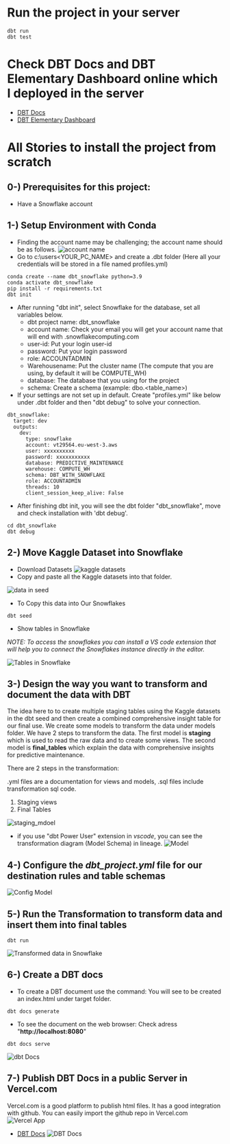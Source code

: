 # Run the project in your server
```
dbt run
dbt test
```

# Check DBT Docs and DBT Elementary Dashboard online which I deployed in the server
- [DBT Docs]()
- [DBT Elementary Dashboard]()


# All Stories to install the project from scratch
## 0-) Prerequisites for this project:
- Have a Snowflake account 
## 1-) Setup Environment with Conda
- Finding the account name may be challenging; the account name should be as follows.
![account name](docs/account_name.png)
- Go to c:\users\<YOUR_PC_NAME> and create a .dbt folder (Here all your credentials will be stored in a file named profiles.yml)
```
conda create --name dbt_snowflake python=3.9
conda activate dbt_snowflake
pip install -r requirements.txt
dbt init
```
- After running "dbt init", select Snowflake for the database, set all variables below.
    - dbt project name: dbt_snowflake
    - account name: Check your email you will get your account name that will end with .snowflakecomputing.com
    - user-id: Put your login user-id
    - password: Put your login password
    - role: ACCOUNTADMIN
    - Warehousename: Put the cluster name (The compute that you are using, by default it will be COMPUTE_WH)
    - database: The database that you using for the project
    - schema: Create a schema (example: dbo.<table_name>)
- If your settings are not set up in default. Create "profiles.yml" like below under .dbt folder and then "dbt debug" to solve your connection.
```
dbt_snowflake:
  target: dev
  outputs:
    dev:
      type: snowflake
      account: vt29564.eu-west-3.aws
      user: xxxxxxxxxx
      password: xxxxxxxxxxx
      database: PREDICTIVE_MAINTENANCE
      warehouse: COMPUTE_WH
      schema: DBT_WITH_SNOWFLAKE
      role: ACCOUNTADMIN
      threads: 10
      client_session_keep_alive: False
```
- After finishing dbt init, you will see the dbt folder "dbt_snowflake", move and check installation with 'dbt debug'.
```
cd dbt_snowflake
dbt debug
```
## 2-) Move Kaggle Dataset into Snowflake
- Download Datasets
![kaggle datasets](docs/kaggle.jpg)
- Copy and paste all the Kaggle datasets into that folder.

![data in seed](docs/seed_data.jpg)

- To Copy this data into Our Snowflakes
```
dbt seed
```
- Show tables in Snowflake

*NOTE: To access the snowflakes you can install a VS code extension that will help you to connect the Snowflakes instance directly in the editor.*

![Tables in Snowflake](docs/raw_data.jpg)

## 3-) Design the way you want to transform and document the data with DBT
The idea here to to create multiple staging tables using the Kaggle datasets in the dbt seed and then create a combined comprehensive insight table for our final use. We create some models to transform the data under models folder. We have 2 steps to transform the data. The first model is **staging** which is used to read the raw data and to create some views. The second model is **final_tables** which explain the data with comprehensive insights for predictive maintenance.
<p>There are 2 steps in the transformation:</p>
.yml files are a documentation for views and models, .sql files include transformation sql code.

1. Staging views 
2. Final Tables

![staging_mdoel](docs/model_files.jpg)
- if you use "dbt Power User" extension in *vscode*, you can see the transformation diagram (Model Schema) in lineage.
![Model](docs/model.jpg)

## 4-) Configure the *dbt_project.yml* file for our destination rules and table schemas
![Config Model](docs/config_model.jpg)

## 5-) Run the Transformation to transform data and insert them into final tables
```
dbt run
```
![Transformed data in Snowflake](docs/transformed_data.jpg)

## 6-) Create a DBT docs
- To create a DBT document use the command:
You will see to be created an index.html under target folder.
```
dbt docs generate
```
- To see the document on the web browser: Check adress "**http://localhost:8080**"
```
dbt docs serve
```
![dbt Docs](docs/dbt_docs.jpg)


## 7-) Publish DBT Docs in a public Server in Vercel.com
Vercel.com is a good platform to publish html files. It has a good integration with github. You can easily import the github repo in Vercel.com
![Vercel App](docs/vercel1.jpg)

- [DBT Docs](https://dbt-snowflake-project.vercel.app)
![DBT Docs](docs/vercel2_dbtdocs.jpg)
